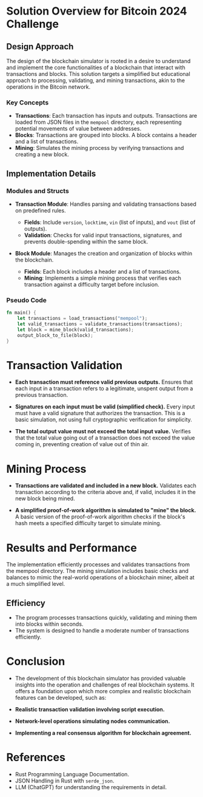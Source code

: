# Solution Overview for Bitcoin 2024 Challenge

## Design Approach

The design of the blockchain simulator is rooted in a desire to understand and implement the core functionalities of a blockchain that interact with transactions and blocks. This solution targets a simplified but educational approach to processing, validating, and mining transactions, akin to the operations in the Bitcoin network.

### Key Concepts
- **Transactions**: Each transaction has inputs and outputs. Transactions are loaded from JSON files in the `mempool` directory, each representing potential movements of value between addresses.
- **Blocks**: Transactions are grouped into blocks. A block contains a header and a list of transactions.
- **Mining**: Simulates the mining process by verifying transactions and creating a new block.

## Implementation Details

### Modules and Structs

- **Transaction Module**: Handles parsing and validating transactions based on predefined rules. 
  - **Fields**: Include `version`, `locktime`, `vin` (list of inputs), and `vout` (list of outputs).
  - **Validation**: Checks for valid input transactions, signatures, and prevents double-spending within the same block.

- **Block Module**: Manages the creation and organization of blocks within the blockchain.
  - **Fields**: Each block includes a header and a list of transactions.
  - **Mining**: Implements a simple mining process that verifies each transaction against a difficulty target before inclusion.

### Pseudo Code

```rust
fn main() {
    let transactions = load_transactions("mempool");
    let valid_transactions = validate_transactions(transactions);
    let block = mine_block(valid_transactions);
    output_block_to_file(block);
}
```

# Transaction Validation

- **Each transaction must reference valid previous outputs.**
  Ensures that each input in a transaction refers to a legitimate, unspent output from a previous transaction.
  
- **Signatures on each input must be valid (simplified check).**
  Every input must have a valid signature that authorizes the transaction. This is a basic simulation, not using full cryptographic verification for simplicity.

- **The total output value must not exceed the total input value.**
  Verifies that the total value going out of a transaction does not exceed the value coming in, preventing creation of value out of thin air.

# Mining Process

- **Transactions are validated and included in a new block.**
  Validates each transaction according to the criteria above and, if valid, includes it in the new block being mined.

- **A simplified proof-of-work algorithm is simulated to "mine" the block.**
  A basic version of the proof-of-work algorithm checks if the block's hash meets a specified difficulty target to simulate mining.

# Results and Performance

The implementation efficiently processes and validates transactions from the mempool directory. The mining simulation includes basic checks and balances to mimic the real-world operations of a blockchain miner, albeit at a much simplified level.

## Efficiency

- The program processes transactions quickly, validating and mining them into blocks within seconds.
- The system is designed to handle a moderate number of transactions efficiently.

# Conclusion

- The development of this blockchain simulator has provided valuable insights into the operation and challenges of real blockchain systems. It offers a foundation upon which more complex and realistic blockchain features can be developed, such as:

- **Realistic transaction validation involving script execution.**
- **Network-level operations simulating nodes communication.**
- **Implementing a real consensus algorithm for blockchain agreement.**

# References

- Rust Programming Language Documentation.
- JSON Handling in Rust with `serde_json`.
- LLM (ChatGPT) for understanding the requirements in detail.

